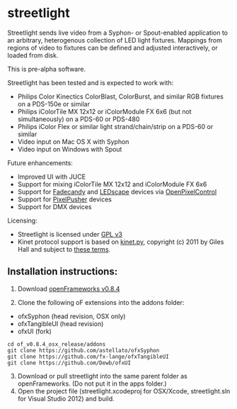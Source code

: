 streetlight
===========

Streetlight sends live video from a Syphon- or Spout-enabled application to an arbitrary, heterogenous collection of LED light fixtures. Mappings from regions of video to fixtures can be defined and adjusted interactively, or loaded from disk.

This is pre-alpha software.

Streetlight has been tested and is expected to work with:
* Philips Color Kinectics ColorBlast, ColorBurst, and similar RGB fixtures on a PDS-150e or similar
* Philips iColorTile MX 12x12 or iColorModule FX 6x6 (but not simultaneously) on a PDS-60 or PDS-480
* Philips iColor Flex or similar light strand/chain/strip on a PDS-60 or similar
* Video input on Mac OS X with Syphon
* Video input on Windows with Spout

Future enhancements:
* Improved UI with JUCE
* Support for mixing iColorTile MX 12x12 and iColorModule FX 6x6 
* Support for [Fadecandy](https://github.com/scanlime/fadecandy) and [LEDscape](https://github.com/Yona-Appletree/LEDscape) devices via [OpenPixelControl](http://openpixelcontrol.org/)
* Support for [PixelPusher](http://www.heroicrobotics.com/) devices
* Support for DMX devices

Licensing:
* Streetlight is licensed under [GPL v3](http://www.gnu.org/licenses/gpl-3.0.html)
* Kinet protocol support is based on [kinet.py](https://github.com/vishnubob/kinet), copyright (c) 2011 by Giles Hall and subject to [these terms](https://github.com/vishnubob/kinet/blob/master/LICENSE).

Installation instructions:
--------------------------

1. Download [openFrameworks v0.8.4](http://openframeworks.cc/download/)

2. Clone the following oF extensions into the addons folder:
  * ofxSyphon (head revision, OSX only)
  * ofxTangibleUI (head revision)
  * ofxUI (fork)
  ```
  cd of_v0.8.4_osx_release/addons
  git clone https://github.com/astellato/ofxSyphon
  git clone https://github.com/fx-lange/ofxTangibleUI
  git clone https://github.com/Dewb/ofxUI
  ```

3. Download or pull streetlight into the same parent folder as openFrameworks. (Do not put it in the apps folder.)
4. Open the project file (streetlight.xcodeproj for OSX/Xcode, streetlight.sln for Visual Studio 2012) and build.
